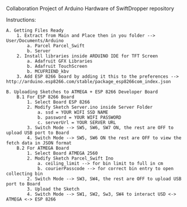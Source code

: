 Collaboration Project of Arduino Hardware of SwiftDropper repository

Instructions:

    A. Getting Files Ready
        1. Extract from Main and Place then in you folder --> User/Documents/Arduino
            a. Parcel Parcel_Swift
            b. Server
        2. Install libraries inside ARDUINO IDE for TFT Screen
            a. Adafruit GFX Libraries
            b. Adafruit TouchScreen
            b. MCUFRIEND_kbv 
        3. Add ESP 8266 board by adding it this to the preferences --> http://arduino.esp8266.com/stable/package_esp8266com_index.json

    B. Uploading Sketches to ATMEGA + ESP 8266 Developer Board
        B.1 For ESP 8266 Board
            1. Select Board ESP 8266
            2. Modify Sketch Server.ino inside Server Folder
                a. ssd = YOUR WIFI SSD NAME
                b. password = YOUR WIFI PASSWORD
                c. serverUrl = YOUR SERVER URL
            3. Switch Mode --> SW5, SW6, SW7 ON, the rest are OFF to upload USB port to Board
            4. Switch Mode --> SW5, SW6 ON the rest are OFF to view the fetch data in JSON format
        B.2 For ATMEGA Board
            1. Select Board ATMEGA 2560
            2. Modify Sketch Parcel_Swift Ino
                a. ceiling_limit --> for bin limit to full in cm
                b. courierPasscode --> for correct bin entry to open collecting bin
            2. Switch Mode --> SW3, SW4, the rest are OFF to upload USB port to Board
            3. Upload the Sketch
            4. Switch Mode --> SW1, SW2, Sw3, SW4 to interact USD <-> ATMEGA <-> ESP 8266




